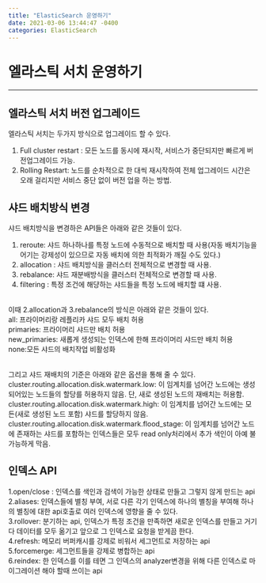 ```yaml
---
title: "ElasticSearch 운영하기"
date: 2021-03-06 13:44:47 -0400
categories: ElasticSearch
---
```

# 엘라스틱 서치 운영하기
---
## 엘라스틱 서치 버전 업그레이드

엘라스틱 서치는 두가지 방식으로 업그레이드 할 수 있다.<br>
1. Full cluster restart : 모든 노드를 동시에 재시작, 서비스가 중단되지만 빠르게 버전업그레이드 가능. <br>
2. Rolling Restart: 노드를 순차적으로 한 대씩 재시작하여 전체 업그레이드 시간은 오래 걸리지만 서비스 중단 없이 버전 업을 하는 방법. <br>

## 샤드 배치방식 변경

샤드 배치방식을 변경하은 API들은 아래와 같은 것들이 있다.<br>
1. reroute: 샤드 하나하나를 특정 노드에 수동적으로 배치할 때 사용(자동 배치기능을 어기는 강제성이 있으므로 자동 배치에 의한 최적화가 깨질 수도 있다.) <br>
2. allocation : 샤드 배치방식을 클러스터 전체적으로 변경할 때 사용. <br>
3. rebalance: 샤드 재분배방식을 클러스터 전체적으로 변경할 때 사용. <br>
4. filtering : 특정 조건에 해댱하는 샤드들을 특정 노드에 배치할 떄 사용. <br><br>

이때 2.allocation과 3.rebalance의 방식은 아래와 같은 것들이 있다. <br>
all: 프라이머리랑 레플리카 샤드 모두 배치 허용<br>
primaries: 프라이머리 샤드만 배치 허용<br>
new_primaries: 새롭게 생성되는 인덱스에 한해 프라이머리 샤드만 배치 허용<br>
none:모든 샤드의 배치작업 비활성화<br><br>

그리고 샤드 재배치의 기준은 아래와 같은 옵션을 통해 줄 수 있다.<br>
cluster.routing.allocation.disk.watermark.low: 이 임계치를 넘어간 노드에는 생성되어있는 노드들의 할당를 허용하지 않음. 단, 새로 생성된 노드의 재배치는 허용함.<br>
cluster.routing.allocation.disk.watermark.high: 이 임계치를 넘어간 노드에는 모든(새로 생성된 노드 포함) 샤드를 할당하지 않음.<br>
cluster.routing.allocation.disk.watermark.flood_stage: 이 임계치를 넘어간 노드에 존재하는 샤드를 포함하는 인덱스들은 모두 read only처리에서 추가 색인이 아예 불가능하게 막음.<br>

## 인덱스 API

1.open/close : 인덱스를 색인과 검색이 가능한 상태로 만들고 그렇지 않게 만드는 api <br>
2.aliases: 인덱스들에 별칭 부여, 서로 다른 각기 인덱스에 하나의 별칭을 부여해 하나의 별칭에 대한 api호출로 여러 인덱스에 영향을 줄 수 있다. <br>
3.rollover: 분기하는 api, 인덱스가 특정 조건을 만족하면 새로운 인덱스를 만들고 거기다 데이터를 모두 옮기고 앞으로 그 인덱스로 요청을 받게끔 한다. <br>
4.refresh: 메모리 버퍼캐시를 강제로 비워서 세그먼트로 저장하는 api <br>
5.forcemerge: 세그먼트들을 강제로 병합하는 api <br>
6.reindex: 한 인덱스를 이를 테면 그 인덱스의 analyzer변경을 위해 다른 인덱스로 마이그레이션 해야 할때 쓰이는 api<br><br>

